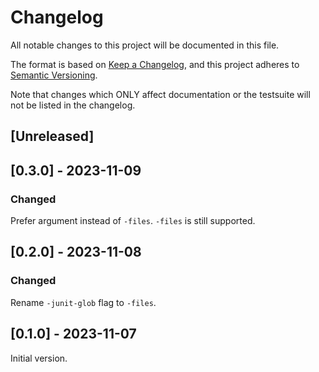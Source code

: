 # Changelog

All notable changes to this project will be documented in this file.

The format is based on [Keep a Changelog](https://keepachangelog.com/en/1.0.0/),
and this project adheres to [Semantic Versioning](https://semver.org/spec/v2.0.0.html).

Note that changes which ONLY affect documentation or the testsuite will not be
listed in the changelog.

## [Unreleased]

## [0.3.0] - 2023-11-09

### Changed

Prefer argument instead of `-files`. `-files` is still supported.

## [0.2.0] - 2023-11-08

### Changed

Rename `-junit-glob` flag to `-files`.

## [0.1.0] - 2023-11-07

Initial version.
